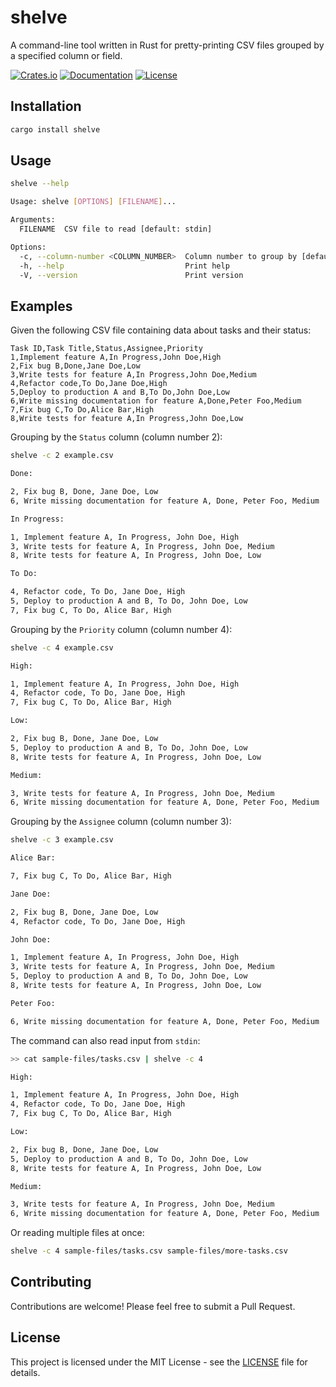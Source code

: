 # shelve

A command-line tool written in Rust for pretty-printing CSV files grouped by a specified column or field.

[![Crates.io](https://img.shields.io/crates/v/shelve.svg)](https://crates.io/crates/shelve)
[![Documentation](https://docs.rs/shelve/badge.svg)](https://docs.rs/shelve)
[![License](https://img.shields.io/badge/license-MIT-blue.svg)](LICENSE)

## Installation

```bash
cargo install shelve
```

## Usage

```bash
shelve --help

Usage: shelve [OPTIONS] [FILENAME]...

Arguments:
  FILENAME  CSV file to read [default: stdin]

Options:
  -c, --column-number <COLUMN_NUMBER>  Column number to group by [default: 0]
  -h, --help                           Print help
  -V, --version                        Print version
```

## Examples


Given the following CSV file containing data about tasks and their status:

```csv
Task ID,Task Title,Status,Assignee,Priority
1,Implement feature A,In Progress,John Doe,High
2,Fix bug B,Done,Jane Doe,Low
3,Write tests for feature A,In Progress,John Doe,Medium
4,Refactor code,To Do,Jane Doe,High
5,Deploy to production A and B,To Do,John Doe,Low
6,Write missing documentation for feature A,Done,Peter Foo,Medium
7,Fix bug C,To Do,Alice Bar,High
8,Write tests for feature A,In Progress,John Doe,Low
```

Grouping by the `Status` column (column number 2):

```bash
shelve -c 2 example.csv

Done:

2, Fix bug B, Done, Jane Doe, Low
6, Write missing documentation for feature A, Done, Peter Foo, Medium

In Progress:

1, Implement feature A, In Progress, John Doe, High
3, Write tests for feature A, In Progress, John Doe, Medium
8, Write tests for feature A, In Progress, John Doe, Low

To Do:

4, Refactor code, To Do, Jane Doe, High
5, Deploy to production A and B, To Do, John Doe, Low
7, Fix bug C, To Do, Alice Bar, High
```

Grouping by the `Priority` column (column number 4):

```bash
shelve -c 4 example.csv

High:

1, Implement feature A, In Progress, John Doe, High
4, Refactor code, To Do, Jane Doe, High
7, Fix bug C, To Do, Alice Bar, High

Low:

2, Fix bug B, Done, Jane Doe, Low
5, Deploy to production A and B, To Do, John Doe, Low
8, Write tests for feature A, In Progress, John Doe, Low

Medium:

3, Write tests for feature A, In Progress, John Doe, Medium
6, Write missing documentation for feature A, Done, Peter Foo, Medium
```

Grouping by the `Assignee` column (column number 3):

```bash
shelve -c 3 example.csv

Alice Bar:

7, Fix bug C, To Do, Alice Bar, High

Jane Doe:

2, Fix bug B, Done, Jane Doe, Low
4, Refactor code, To Do, Jane Doe, High

John Doe:

1, Implement feature A, In Progress, John Doe, High
3, Write tests for feature A, In Progress, John Doe, Medium
5, Deploy to production A and B, To Do, John Doe, Low
8, Write tests for feature A, In Progress, John Doe, Low

Peter Foo:

6, Write missing documentation for feature A, Done, Peter Foo, Medium
```

The command can also read input from `stdin`:

```bash
>> cat sample-files/tasks.csv | shelve -c 4

High:

1, Implement feature A, In Progress, John Doe, High
4, Refactor code, To Do, Jane Doe, High
7, Fix bug C, To Do, Alice Bar, High

Low:

2, Fix bug B, Done, Jane Doe, Low
5, Deploy to production A and B, To Do, John Doe, Low
8, Write tests for feature A, In Progress, John Doe, Low

Medium:

3, Write tests for feature A, In Progress, John Doe, Medium
6, Write missing documentation for feature A, Done, Peter Foo, Medium
```

Or reading multiple files at once:

```bash
shelve -c 4 sample-files/tasks.csv sample-files/more-tasks.csv
```


## Contributing

Contributions are welcome! Please feel free to submit a Pull Request.

## License

This project is licensed under the MIT License - see the [LICENSE](LICENSE) file for details.

